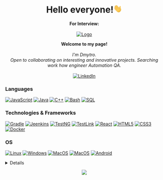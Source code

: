 <h1 align="center">Hello everyone!<img src="https://github.com/Sainozhenko/sainozhenko/blob/main/238178097-766d336d-b87d-44ba-807c-c51de2bc6b4d.gif" width="28px" alt="👋"></h1>
<p align="center">
    <b>For Interview:</b><br><br>
    <a href="https://sainozhenko.github.io/frontend">
        <img width=75px height=75px src="https://encrypted-tbn0.gstatic.com/images?q=tbn:ANd9GcRBBDtC6A57UgqKjl3oBO1ToyCIpqzxFQhW8g&usqp=CAU" alt="Logo">
    </a>
</p>
<p align="center">
    <b>Welcome to my page!</b><br><br>
    <i>
        I'm Dmytro.<br>
        Open to collaborating on interesting and innovative projects.
        Searching work how engineer Automation QA.<br>
    </i><br>
    <a href="https://www.linkedin.com/in/sainozhenko">
        <img src="https://img.shields.io/badge/LinkedIn-blue?style=flat-square&logo=linkedin" alt="LinkedIn">
    </a>
</p>

### Languages
[![JavaScript](https://img.shields.io/badge/javascript-black?style=for-the-badge&logo=javascript)](https://github.com/sainozhenko)
[![Java](https://img.shields.io/badge/java-black?style=for-the-badge&logo=openjdk)](https://github.com/sainozhenko)
[![C++](https://img.shields.io/badge/c++-black?style=for-the-badge&logo=cplusplus)](https://github.com/sainozhenko)
[![Bash](https://img.shields.io/badge/bash-black?style=for-the-badge&logo=gnu-bash&logoColor=white)](https://github.com/sainozhenko)
[![SQL](https://img.shields.io/badge/sql-black?style=for-the-badge&logo=mysql)](https://github.com/sainozhenko)



### Technologies & Frameworks
[![Gradle](https://img.shields.io/badge/gradle-black?style=for-the-badge&logo=gradle)](https://github.com/sainozhenko)
[![Jeenkins](https://img.shields.io/badge/jenkins-black?style=for-the-badge&logo=jenkins)](https://github.com/sainozhenko)
[![TestNG](https://img.shields.io/badge/testng-black?style=for-the-badge&logo=testng)](https://github.com/sainozhenko)
[![TestLink](https://img.shields.io/badge/testlink-black?style=for-the-badge&logo=testlink)](https://github.com/sainozhenko)
[![React](https://img.shields.io/badge/react-black?style=for-the-badge&logo=react)](https://github.com/sainozhenko)
[![HTML5](https://img.shields.io/badge/html5-black?style=for-the-badge&logo=html5)](https://hub.docker.com/u/sainozhenko)
[![CSS3](https://img.shields.io/badge/css3-black?style=for-the-badge&logo=css3)](https://hub.docker.com/u/sainozhenko)
[![Docker](https://img.shields.io/badge/docker-black?style=for-the-badge&logo=docker)](https://hub.docker.com/u/sainozhenko)

### OS
[![Linux](https://img.shields.io/badge/linux-black?style=for-the-badge&logo=Linux)](https://github.com/sainozhenko)
[![Windows](https://img.shields.io/badge/Windows-black?style=for-the-badge&logo=Windows)](https://github.com/sainozhenko)
[![MacOS](https://img.shields.io/badge/MacOS-black?style=for-the-badge&logo=MacOs)](https://github.com/sainozhenko)
[![MacOS](https://img.shields.io/badge/ios-black?style=for-the-badge&logo=ios)](https://github.com/sainozhenko)
[![Android](https://img.shields.io/badge/android-black?style=for-the-badge&logo=android)](https://github.com/sainozhenko)

<details>
<p align="center">
  <a href="https://github.com/sainozhenko">
    <img src="https://github-profile-summary-cards.vercel.app/api/cards/profile-details?username=sainozhenko&theme=transparent" />
  </a>
  <a href="https://github.com/sainozhenko">
    <img src="https://github-readme-streak-stats.herokuapp.com/?user=sainozhenko&hide_border=true&card_width=338&theme=transparent" />
  </a>
  <a href="https://github.com/sainozhenko">
    <img src="http://github-profile-summary-cards.vercel.app/api/cards/stats?username=sainozhenko&theme=transparent" />
  </a>

</p>
</details>
<p align="center">
  <a href="https://github.com/sainozhenko">
    <img src="https://komarev.com/ghpvc/?username=sainozhenko&color=blue&style=flat)" />
  </a>
</p>
<!--

- 🔭 I’m currently working on ...
- 🌱 I’m currently learning ...
- 👯 I’m looking to collaborate on ...
- 🤔 I’m looking for help with ...
- 💬 Ask me about ...
- 📫 How to reach me: ...
- 😄 Pronouns: ...
- ⚡ Fun fact: ...
-->
